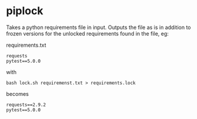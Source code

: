 # piplock

Takes a python requirements file in input. Outputs the file as is in addition to frozen versions for the unlocked requirements found in the file, eg:

requirements.txt

```
requests
pytest==5.0.0
```
with
```
bash lock.sh requiremenst.txt > requirements.lock
```
becomes
```
requests==2.9.2
pytest==5.0.0
```

